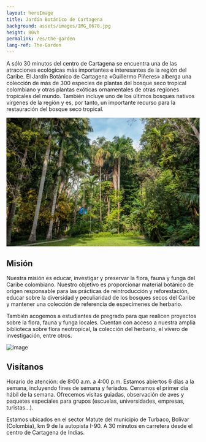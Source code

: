 ```yaml
---
layout: heroImage
title: Jardín Botánico de Cartagena
background: assets/images/IMG_0670.jpg
height: 80vh
permalink: /es/the-garden
lang-ref: The-Garden
---
```


A sólo 30 minutos del centro de Cartagena se encuentra una de las atracciones ecológicas más importantes e interesantes de la región del Caribe. El Jardín Botánico de Cartagena «Guillermo Piñeres» alberga una colección de más de 300 especies de plantas del bosque seco tropical colombiano y otras plantas exóticas ornamentales de otras regiones tropicales del mundo. También incluye uno de los últimos bosques nativos vírgenes de la región y es, por tanto, un importante recurso para la restauración del bosque seco tropical.

![image](/assets/images/JBGP_001.jpg)

## Misión 

Nuestra misión es educar, investigar y preservar la flora, fauna y funga del Caribe colombiano. Nuestro objetivo es proporcionar material botánico de origen responsable para las prácticas de reintroducción y reforestación, educar sobre la diversidad y peculiaridad de los bosques secos del Caribe y mantener una colección de referencia de especímenes de herbario.

También acogemos a estudiantes de pregrado para que realicen proyectos sobre la flora, fauna y funga locales. Cuentan con acceso a nuestra amplia biblioteca sobre flora neotropical, la colección del herbario, el vivero de investigación, entre otros.

![image](/assets/images/Picture3-JBGP.jpeg)

## Visítanos

Horario de atención: de 8:00 a.m. a 4:00 p.m. Estamos abiertos 6 días a la semana, incluyendo fines de semana y feriados. Cerramos el primer día hábil de la semana. Ofrecemos visitas guiadas, observación de aves y paquetes especiales para grupos (escuelas, universidades, empresas, turistas…).

Estamos ubicados en el sector Matute del municipio de Turbaco, Bolívar (Colombia), km 9 de la autopista I-90. A 30 minutos en carretera desde el centro de Cartagena de Indias.
